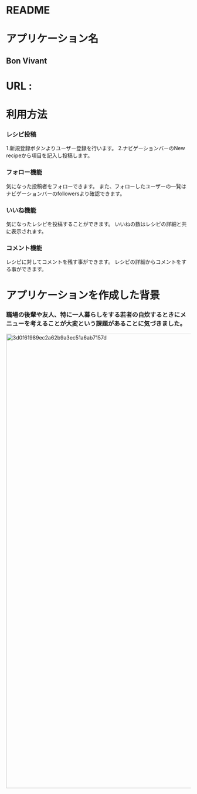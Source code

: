 # README
# アプリケーション名 
## Bon Vivant
###
# URL : 

# 利用方法
### レシピ投稿
1.新規登録ボタンよりユーザー登録を行います。
2.ナビゲーションバーのNew recipeから項目を記入し投稿します。
### フォロー機能
気になった投稿者をフォローできます。
また、フォローしたユーザーの一覧はナビゲーションバーのfollowersより確認できます。
### いいね機能
気になったレシピを投稿することができます。
いいねの数はレシピの詳細と共に表示されます。
### コメント機能
レシピに対してコメントを残す事ができます。
レシピの詳細からコメントをする事ができます。

# アプリケーションを作成した背景
### 職場の後輩や友人、特に一人暮らしをする若者の自炊するときにメニューを考えることが大変という課題があることに気づきました。

<img width="1240" alt="3d0f61989ec2a62b9a3ec51a6ab7157d" src="https://user-images.githubusercontent.com/98442010/161199163-78bc50df-7bdd-4c5c-9dd9-1a9853be8318.png">


